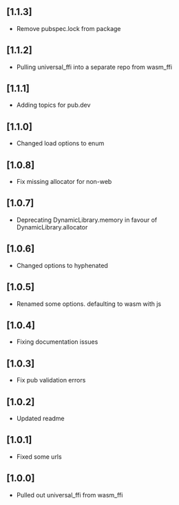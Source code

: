 ## [1.1.3]
* Remove pubspec.lock from package

## [1.1.2]
* Pulling universal_ffi into a separate repo from wasm_ffi

## [1.1.1]
* Adding topics for pub.dev

## [1.1.0]
* Changed load options to enum

## [1.0.8]
* Fix missing allocator for non-web

## [1.0.7]
* Deprecating DynamicLibrary.memory in favour of DynamicLibrary.allocator

## [1.0.6]
* Changed options to hyphenated

## [1.0.5]
* Renamed some options. defaulting to wasm with js

## [1.0.4]
* Fixing documentation issues

## [1.0.3]
* Fix pub validation errors

## [1.0.2]
* Updated readme

## [1.0.1]
* Fixed some urls

## [1.0.0]
* Pulled out universal_ffi from wasm_ffi
